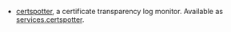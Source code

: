 - [certspotter](https://github.com/SSLMate/certspotter), a certificate transparency log monitor. Available as [services.certspotter](#opt-services.certspotter.enable).
